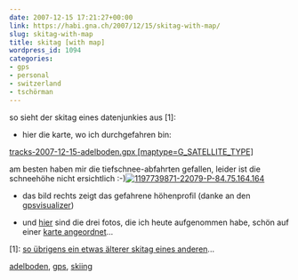 ```yaml
---
date: 2007-12-15 17:21:27+00:00
link: https://habi.gna.ch/2007/12/15/skitag-with-map/
slug: skitag-with-map
title: skitag [with map]
wordpress_id: 1094
categories:
- gps
- personal
- switzerland
- tschörman
---
```


so sieht der skitag eines datenjunkies aus [1]:  

- hier die karte, wo ich durchgefahren bin:




[tracks-2007-12-15-adelboden.gpx [maptype=G_SATELLITE_TYPE]](https://habi.gna.ch/wp-content/uploads/2007/12/tracks-2007-12-15-adelboden.gpx)  

am besten haben mir die tiefschnee-abfahrten gefallen, leider ist die schneehöhe nicht ersichtlich :-)[![1197739871-22079-P-84.75.164.164](https://habi.gna.ch/wp-content/uploads/2007/12/1197739871-22079-p-84.75.164.164-tm.jpg)](https://habi.gna.ch/wp-content/uploads/2007/12/1197739871-22079-p-84.75.164.164.jpg)  

- das bild rechts zeigt das gefahrene höhenprofil (danke an den [gpsvisualizer](http://gpsvisualizer.com))




- und [hier](https://www.flickr.com/photos/habi/archives/date-taken/2007/12/15/) sind die drei fotos, die ich heute aufgenommen habe, schön auf einer [karte angeordnet](https://www.flickr.com/photos/habi/archives/date-posted/2007/12/15/map)...




[1]: [so übrigens ein etwas älterer skitag eines anderen](http://www.borniert.com/2007/03/28/skifahren-im-grunen/)...





[adelboden](http://technorati.com/tag/adelboden), [gps](http://technorati.com/tag/gps), [skiing](http://technorati.com/tag/skiing)

